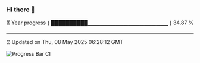 ### Hi there 👋

⏳ Year progress { ██████████▁▁▁▁▁▁▁▁▁▁▁▁▁▁▁▁▁▁▁▁ } 34.87 %

---

⏰ Updated on Thu, 08 May 2025 06:28:12 GMT

![Progress Bar CI](https://github.com/liununu/liununu/workflows/Progress%20Bar%20CI/badge.svg)
